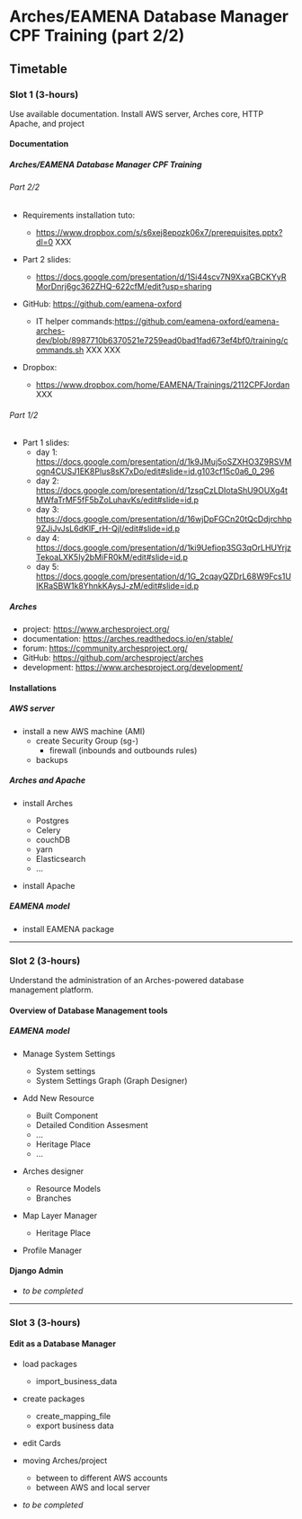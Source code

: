 # Arches/EAMENA Database Manager CPF Training (part 2/2)

## Timetable

### Slot 1 (3-hours)

Use available documentation. Install AWS server, Arches core, HTTP Apache, and project

#### Documentation

##### Arches/EAMENA Database Manager CPF Training

###### Part 2/2

* Requirements installation tuto: 
  - https://www.dropbox.com/s/s6xej8epozk06x7/prerequisites.pptx?dl=0
  XXX

* Part 2 slides:
  - https://docs.google.com/presentation/d/1Si44scv7N9XxaGBCKYyRMorDnrj6gc362ZHQ-622cfM/edit?usp=sharing
 
* GitHub: https://github.com/eamena-oxford
  - IT helper commands:https://github.com/eamena-oxford/eamena-arches-dev/blob/8987710b6370521e7259ead0bad1fad673ef4bf0/training/commands.sh
  XXX
  XXX
  
* Dropbox: 
  - https://www.dropbox.com/home/EAMENA/Trainings/2112CPFJordan
  XXX

###### Part 1/2

* Part 1 slides:
  - day 1: https://docs.google.com/presentation/d/1k9JMuj5oSZXHO3Z9RSVMogn4CUSJ1EK8Plus8sK7xDo/edit#slide=id.g103cf15c0a6_0_296
  - day 2: https://docs.google.com/presentation/d/1zsqCzLDIotaShU9OUXg4tMWfaTrMF5fF5bZoLuhavKs/edit#slide=id.p
  - day 3: https://docs.google.com/presentation/d/16wjDpFGCn20tQcDdjrchhp9ZJiJvJsL6dKlF_rH-QjI/edit#slide=id.p
  - day 4: https://docs.google.com/presentation/d/1ki9Uefiop3SG3qOrLHUYrjzTekoaLXK5Iy2bMiFR0kM/edit#slide=id.p
  - day 5: https://docs.google.com/presentation/d/1G_2cqayQZDrL68W9Fcs1UIKRaSBW1k8YhnkKAysJ-zM/edit#slide=id.p

##### Arches

* project: https://www.archesproject.org/
* documentation: https://arches.readthedocs.io/en/stable/
* forum: https://community.archesproject.org/
* GitHub: https://github.com/archesproject/arches
* development: https://www.archesproject.org/development/


#### Installations

##### AWS server

* install a new AWS machine (AMI)
  - create Security Group (sg-)
    + firewall (inbounds and outbounds rules)
  - backups
  
##### Arches and Apache

* install Arches 
  - Postgres
  - Celery
  - couchDB
  - yarn
  - Elasticsearch
  - ...

* install Apache

##### EAMENA model

* install EAMENA package

---

### Slot 2 (3-hours)

Understand the administration of an Arches-powered database management platform.  

#### Overview of Database Management tools

##### EAMENA model

* Manage System Settings
  - System settings
  - System Settings Graph (Graph Designer)

* Add New Resource
  - Built Component
  - Detailed Condition Assesment
  - ...
  - Heritage Place
  - ...
  
* Arches designer
  - Resource Models
  - Branches
  
* Map Layer Manager
  - Heritage Place
  
* Profile Manager

#### Django Admin

* *to be completed*

---

### Slot 3 (3-hours)

#### Edit as a Database Manager

* load packages
  - import_business_data
  
* create packages
  - create_mapping_file
  - export business data
  
* edit Cards

* moving Arches/project 
  - between to different AWS accounts
  - between AWS and local server



* *to be completed*
  

